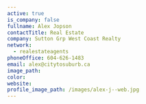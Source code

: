 ```yaml
---
active: true
is_company: false
fullname: Alex Jopson
contactTitle: Real Estate
company: Sutton Grp West Coast Realty
network:
  - realestateagents
phoneOffice: 604-626-1483
email: alex@citytosuburb.ca
image_path:
color:
website:
profile_image_path: /images/alex-j--web.jpg
---
```



